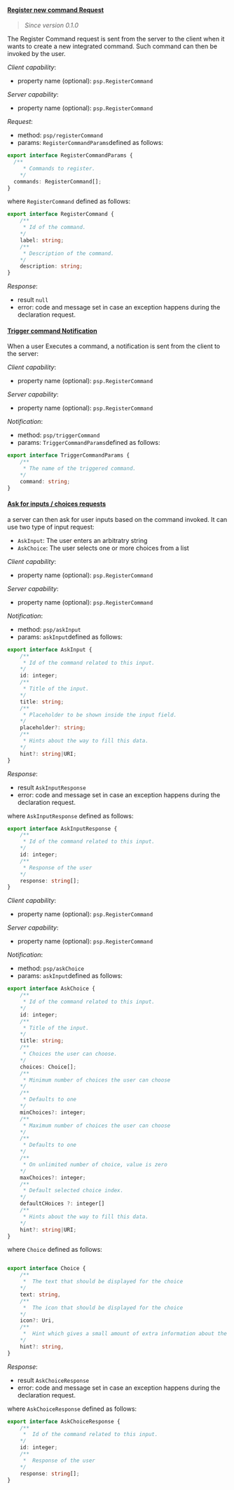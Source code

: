 #### <a href="#register_command" name="register_command" class="anchor">Register new command Request</a>

> *Since version 0.1.0*

The Register Command request is sent from the server to the client when it wants to create a new integrated command. Such command can then be invoked by the user.

*Client capability*:

* property name (optional): `psp.RegisterCommand`

*Server capability*:

* property name (optional): `psp.RegisterCommand`

*Request*:

* method: `psp/registerCommand`
* params: `RegisterCommandParams`defined as follows:

<div class="anchorHolder"><a href="#registerCommandParams" name="RegisterCommandParams" class="linkableAnchor"></a></div>

```ts
export interface RegisterCommandParams {
  /**
     * Commands to register.
    */
  commands: RegisterCommand[];
}
```

where `RegisterCommand` defined as follows:

<div class="anchorHolder"><a href="#registerCommand" name="RegisterCommand" class="linkableAnchor"></a></div>

```ts
export interface RegisterCommand {
    /**
     * Id of the command.
    */
    label: string;
    /**
     * Description of the command.
    */
    description: string;
}
```

*Response*:

* result `null`
* error: code and message set in case an exception happens during the declaration request.

#### <a href="#trigger_command" name="trigger_command" class="anchor">Trigger command Notification</a>

When a user Executes a command, a notification is sent from the client to the server:

*Client capability*:

* property name (optional): `psp.RegisterCommand`

*Server capability*:

* property name (optional): `psp.RegisterCommand`

*Notification*:

* method: `psp/triggerCommand`
* params: `TriggerCommandParams`defined as follows:

```ts
export interface TriggerCommandParams {
    /**
     * The name of the triggered command.
    */
    command: string;
}
```

#### <a href="#register_command" name="register_command" class="anchor"> Ask for inputs / choices requests</a>

a server can then ask for user inputs based on the command invoked. It can use two type of input request:

* `AskInput`: The user enters an arbitratry string
* `AskChoice`: The user selects one or more choices from a list

*Client capability*:

* property name (optional): `psp.RegisterCommand`

*Server capability*:

* property name (optional): `psp.RegisterCommand`

*Notification*:

* method: `psp/askInput`
* params: `askInput`defined as follows:

```ts
export interface AskInput {
    /**
     * Id of the command related to this input.
    */
    id: integer;
    /**
     * Title of the input.
    */
    title: string;
    /**
     * Placeholder to be shown inside the input field.
    */
    placeholder?: string;
    /**
     * Hints about the way to fill this data.
    */
    hint?: string|URI;
}
```

*Response*:

* result `AskInputResponse`
* error: code and message set in case an exception happens during the declaration request.

where `AskInputResponse` defined as follows:

```ts
export interface AskInputResponse {
    /**
     * Id of the command related to this input.
    */
    id: integer;
    /**
     * Response of the user
    */
    response: string[];
}
```

*Client capability*:

* property name (optional): `psp.RegisterCommand`

*Server capability*:

* property name (optional): `psp.RegisterCommand`

*Notification*:

* method: `psp/askChoice`
* params: `askInput`defined as follows:

```ts
export interface AskChoice {
    /**
     * Id of the command related to this input.
    */
    id: integer;
    /**
     * Title of the input.
    */
    title: string;
    /**
     * Choices the user can choose.
    */
    choices: Choice[];
    /**
     * Minimum number of choices the user can choose
    */
    /**
     * Defaults to one
    */
    minChoices?: integer;
    /**
     * Maximum number of choices the user can choose
    */
    /**
     * Defaults to one
    */
    /**
     * On unlimited number of choice, value is zero
    */
    maxChoices?: integer;
    /**
     * Default selected choice index.
    */
    defaultCHoices ?: integer[]
    /**
     * Hints about the way to fill this data.
    */
    hint?: string|URI;
}
```

where `Choice` defined as follows:

```ts

export interface Choice {
    /**
     *  The text that should be displayed for the choice
    */
    text: string,
    /**
     *  The icon that should be displayed for the choice  
    */
    icon?: Uri,
    /**
     *  Hint which gives a small amount of extra information about the choice
    */
    hint?: string,
}
```

*Response*:

* result `AskChoiceResponse`
* error: code and message set in case an exception happens during the declaration request.

where `AskChoiceResponse` defined as follows:

```ts
export interface AskChoiceResponse {
    /**
     *  Id of the command related to this input.
    */
    id: integer;
    /**
     *  Response of the user
    */
    response: string[];
}
```
